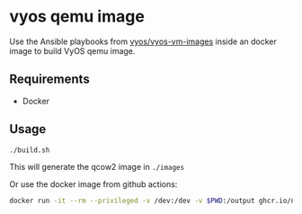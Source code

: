 # vyos qemu image

Use the Ansible playbooks from [vyos/vyos-vm-images](https://github.com/vyos/vyos-vm-images) inside an docker image to build VyOS qemu image.

## Requirements

- Docker

## Usage

```bash
./build.sh
```

This will generate the qcow2 image in `./images`

Or use the docker image from github actions:

```bash
docker run -it --rm --privileged -v /dev:/dev -v $PWD:/output ghcr.io/niki-on-github/vyos-qemu-images:dev
```
